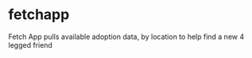 # fetchapp
Fetch App pulls available adoption data, by location to help find a new 4 legged friend 
